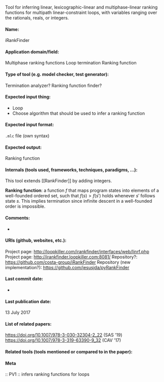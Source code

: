 Tool for inferring linear, lexicographic-linear and multiphase-linear ranking functions for multipath linear-constraint loops, with variables ranging over the rationals, reals, or integers.

#### Name:
iRankFinder

#### Application domain/field:
Multiphase ranking functions
Loop termination
Ranking function

#### Type of tool (e.g. model checker, test generator):
Termination analyzer? Ranking function finder?

#### Expected input thing:
- Loop
- Choose algorithm that should be used to infer a ranking function

#### Expected input format:
`.mlc` file (own syntax)

#### Expected output:
Ranking function

#### Internals (tools used, frameworks, techniques, paradigms, ...):
This tool extends [[RankFinder]] by adding integers.

**Ranking function**: a function $f$ that maps program states into elements of a well-founded ordered set, such that $f(s) > f(s')$ holds whenever $s'$ follows state $s$. This implies termination since infinite descent in a well-founded order is impossible.

#### Comments:
-

#### URIs (github, websites, etc.):
Project page: http://loopkiller.com/irankfinder/interfaces/web/linrf.php
Project page: http://irankfinder.loopkiller.com:8081/
Repository?: https://github.com/costa-group/iRankFinder
Repository (new implementation?): https://github.com/jesusjda/pyRankFinder

#### Last commit date:
-

#### Last publication date:
13 July 2017

#### List of related papers:
https://doi.org/10.1007/978-3-030-32304-2_22 (SAS '19)
https://doi.org/10.1007/978-3-319-63390-9_32 (CAV '17)

#### Related tools (tools mentioned or compared to in the paper):

#### Meta
:: PV1 :: infers ranking functions for loops